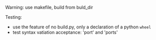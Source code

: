 Warning: use makefile, build from buld_dir

Testing:

-   use the feature of no build.py, only a declaration of a python `wheel`
-   test syntax vatiation acceptance: 'port' and 'ports'
